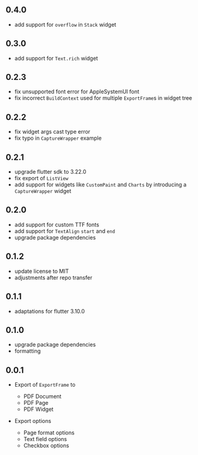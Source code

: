 ## 0.4.0

- add support for `overflow` in `Stack` widget

## 0.3.0

- add support for `Text.rich` widget

## 0.2.3

- fix unsupported font error for AppleSystemUI font
- fix incorrect `BuildContext` used for multiple `ExportFrame`s in widget tree

## 0.2.2

- fix widget args cast type error
- fix typo in `CaptureWrapper` example

## 0.2.1

- upgrade flutter sdk to 3.22.0
- fix export of `ListView`
- add support for widgets like `CustomPaint` and `Charts` by introducing a `CaptureWrapper` widget

## 0.2.0

- add support for custom TTF fonts
- add support for `TextAlign` `start` and `end`
- upgrade package dependencies

## 0.1.2

- update license to MIT
- adjustments after repo transfer

## 0.1.1

- adaptations for flutter 3.10.0

## 0.1.0

- upgrade package dependencies
- formatting

## 0.0.1

- Export of `ExportFrame` to

  - PDF Document
  - PDF Page
  - PDF Widget

- Export options
  - Page format options
  - Text field options
  - Checkbox options
